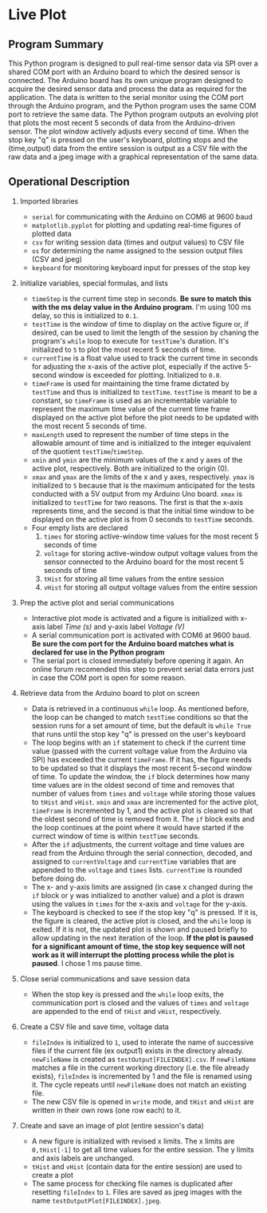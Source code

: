 # Live Plot

## Program Summary

This Python program is designed to pull real-time sensor data via SPI over a shared COM port with an Arduino board to which the desired sensor is connected.
The Arduino board has its own unique program designed to acquire the desired sensor data and process the data as required for the application.
The data is written to the serial monitor using the COM port through the Arduino program, and the Python program uses the same COM port to retrieve the same data.
The Python program outputs an evolving plot that plots the most recent 5 seconds of data from the Arduino-driven sensor. The plot window actively adjusts every second of time.
When the stop key "q" is pressed on the user's keyboard, plotting stops and the (time,output) data from the entire session is output as a CSV file with the raw data and a jpeg image with a graphical representation of the same data.

## Operational Description

1. Imported libraries
	- `serial` for communicating with the Arduino on COM6 at 9600 baud
	- `matplotlib.pyplot` for plotting and updating real-time figures of plotted data
	- `csv` for writing session data (times and output values) to CSV file
	- `os` for determining the name assigned to the session output files (CSV and jpeg)
	- `keyboard` for monitoring keyboard input for presses of the stop key

2. Initialize variables, special formulas, and lists
	- `timeStep` is the current time step in seconds. **Be sure to match this with the ms delay value in the Arduino program**. I'm using 100 ms delay, so this is initialized to `0.1`.
	- `testTime` is the window of time to display on the active figure or, if desired, can be used to limit the length of the session by chaning the program's `while` loop to execute for `testTime`'s duration.
	It's initialized to `5` to plot the most recent 5 seconds of time.
	- `currentTime` is a float value used to track the current time in seconds for adjusting the x-axis of the active plot, especially if the active 5-second window is exceeded for plotting. Initialized to `0.0`.
	- `timeFrame` is used for maintaining the time frame dictated by `testTime` and thus is initialized to `testTime`. `testTime` is meant to be a constant, so `timeFrame` is used as an incrementable variable to represent
	the maximum time value of the current time frame displayed on the active plot before the plot needs to be updated with the most recent 5 seconds of time.
	- `maxLength` used to represent the number of time steps in the allowable amount of time and is initialized to the integer equivalent of the quotient `testTime`/`timeStep`.
	- `xmin` and `ymin` are the minimum values of the x and y axes of the active plot, respectively. Both are initialized to the origin (0). 
	- `xmax` and `ymax` are the limits of the x and y axes, respectively. `ymax` is initialized to `5` because that is the maximum anticipated for the tests conducted with a 5V output from my Arduino Uno board.
	`xmax` is initialized to `testTime` for two reasons. The first is that the x-axis represents time, and the second is that the initial time window to be displayed on the active plot is from 0 seconds to `testTime` seconds.
	- Four empty lists are declared
		1. `times` for storing active-window time values for the most recent 5 seconds of time
		2. `voltage` for storing active-window output voltage values from the sensor connected to the Arduino board for the most recent 5 seconds of time
		3. `tHist` for storing all time values from the entire session
		4. `vHist` for storing all output voltage values from the entire session
		
3. Prep the active plot and serial communications
	- Interactive plot mode is activated and a figure is initialized with x-axis label *Time (s)* and y-axis label *Voltage (V)*
	- A serial communication port is activated with COM6 at 9600 baud. **Be sure the com port for the Arduino board matches what is declared for use in the Python program**
	- The serial port is closed immediately before opening it again. An online forum recomended this step to prevent serial data errors just in case the COM port is open for some reason.
	
4. Retrieve data from the Arduino board to plot on screen
	- Data is retrieved in a continuous `while` loop. As mentioned before, the loop can be changed to match `testTime` conditions so that the session runs for a set amount of time, but the default is `while True` that runs
	until the stop key "q" is pressed on the user's keyboard
	- The loop begins with an `if` statement to check if the current time value (passed with the current voltage value from the Arduino via SPI) has exceeded the current `timeFrame`. If it has, the figure needs to be updated
	so that it displays the most recent 5-second window of time. To update the window, the `if` block determines how many time values are in the oldest second of time and removes that number of values from `times` and `voltage` while
	storing those values to `tHist` and `vHist`. `xmin` and `xmax` are incremented for the active plot, `timeFrame` is incremented by 1, and the active plot is cleared so that the oldest second of time is removed from it.
	The `if` block exits and the loop continues at the point where it would have started if the currect window of time is within `testTime` seconds.
	- After the `if` adjustments, the current voltage and time values are read from the Arduino through the serial connection, decoded, and assigned to `currentVoltage` and `currentTime` variables that are appended to the `voltage` and `times` lists.
	`currentTime` is rounded before doing do.
	- The x- and y-axis limits are assigned (in case x changed during the `if` block or y was initialized to another value) and a plot is drawn using the values in `times` for the x-axis and `voltage` for the y-axis.
	- The keyboard is checked to see if the stop key "q" is pressed. If it is, the figure is cleared, the active plot is closed, and the `while` loop is exited. If it is not, the updated plot is shown and paused briefly to allow updating in
	the next iteration of the loop. **If the plot is paused for a significant amount of time, the stop key sequence will not work as it will interrupt the plotting process while the plot is paused**. I chose 1 ms pause time.
	
5. Close serial communications and save session data
	- When the stop key is pressed and the `while` loop exits, the communication port is closed and the values of `times` and `voltage` are appended to the end of `tHist` and `vHist`, respectively.
	
6. Create a CSV file and save time, voltage data
	- `fileIndex` is initialized to `1`, used to interate the name of successive files if the current file (ex output1) exists in the directory already. `newFileName` is created as `testOutput[FILEINDEX].csv`. If `newFileName`
	matches a file in the current working directory (i.e. the file already exists), `fileIndex` is incremented by 1 and the file is renamed using it. The cycle repeats until `newFileName` does not match an existing file.
	- The new CSV file is opened in `write` mode, and `tHist` and `vHist` are written in their own rows (one row each) to it.
	
7. Create and save an image of plot (entire session's data)
	- A new figure is initialized with revised x limits. The x limits are `0,tHist[-1]` to get all time values for the entire session. The y limits and axis labels are unchanged.
	- `tHist` and `vHist` (contain data for the entire session) are used to create a plot
	- The same process for checking file names is duplicated after resetting `fileIndex` to `1`. Files are saved as jpeg images with the name `testOutputPlot[FILEINDEX].jpeg`.
